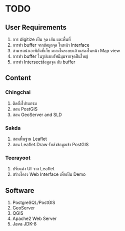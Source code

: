 # TODO
## User Requirements
1. การ digitize เป็น จุด เส้น และพื้นที่ 
2. การทำ buffer จากข้อมูลจุด ในหน้า Interface
3. สามารถนำเอาพิกัดที่เก็บ มาลงในระบบแล้วแสดงในหน้า Map view
4. การทำ buffer ในรูปแบบรัศมีมุมจากจุดปืนใหญ่
5. การทำ Intersectข้อมูลจุด กับ buffer

## Content 
### Chingchai
1. ติดตั้งโปรแกรม
2. สอน PostGIS
3. สอน GeoServer and SLD

### Sakda
1. สอนพื้นฐาน Leaflet
2. สอน Leaflet.Draw รับส่งข้อมูลเข้า PostGIS

### Teerayoot
1. ปรับแต่ง UI จาก Leaflet
2. สร้างโครง Web Interface เพื่อเป็น Demo

## Software 
1. PostgreSQL/PostGIS
2. GeoServer
3. QGIS
4. Apache2 Web Server
5. Java JDK-8
